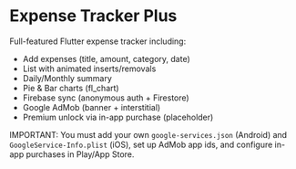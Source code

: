 
# Expense Tracker Plus

Full-featured Flutter expense tracker including:
- Add expenses (title, amount, category, date)
- List with animated inserts/removals
- Daily/Monthly summary
- Pie & Bar charts (fl_chart)
- Firebase sync (anonymous auth + Firestore)
- Google AdMob (banner + interstitial)
- Premium unlock via in-app purchase (placeholder)

IMPORTANT: You must add your own `google-services.json` (Android) and `GoogleService-Info.plist` (iOS), set up AdMob app ids, and configure in-app purchases in Play/App Store.
